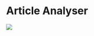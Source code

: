 # Article Analyser





<p style="align:center">
    <img src="https://i.imgur.com/hoVozCc.jpg">
</p>


